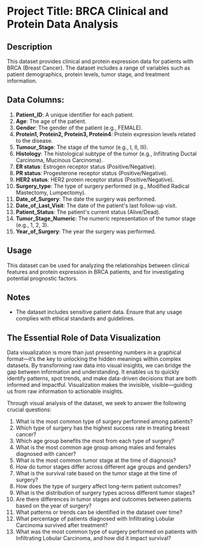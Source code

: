 
# Project Title: BRCA Clinical and Protein Data Analysis

## Description
This dataset provides clinical and protein expression data for patients with BRCA (Breast Cancer). The dataset includes a range of variables such as patient demographics, protein levels, tumor stage, and treatment information.

## Data Columns:
1. **Patient_ID**: A unique identifier for each patient.
2. **Age**: The age of the patient.
3. **Gender**: The gender of the patient (e.g., FEMALE).
4. **Protein1, Protein2, Protein3, Protein4**: Protein expression levels related to the disease.
5. **Tumour_Stage**: The stage of the tumor (e.g., I, II, III).
6. **Histology**: The histological subtype of the tumor (e.g., Infiltrating Ductal Carcinoma, Mucinous Carcinoma).
7. **ER status**: Estrogen receptor status (Positive/Negative).
8. **PR status**: Progesterone receptor status (Positive/Negative).
9. **HER2 status**: HER2 protein receptor status (Positive/Negative).
10. **Surgery_type**: The type of surgery performed (e.g., Modified Radical Mastectomy, Lumpectomy).
11. **Date_of_Surgery**: The date the surgery was performed.
12. **Date_of_Last_Visit**: The date of the patient's last follow-up visit.
13. **Patient_Status**: The patient's current status (Alive/Dead).
14. **Tumor_Stage_Numeric**: The numeric representation of the tumor stage (e.g., 1, 2, 3).
15. **Year_of_Surgery**: The year the surgery was performed.

## Usage
This dataset can be used for analyzing the relationships between clinical features and protein expression in BRCA patients, and for investigating potential prognostic factors.

## Notes
- The dataset includes sensitive patient data. Ensure that any usage complies with ethical standards and guidelines.

## The Essential Role of Data Visualization

Data visualization is more than just presenting numbers in a graphical format—it’s the key to unlocking the hidden meanings within complex datasets. By transforming raw data into visual insights, we can bridge the gap between information and understanding. It enables us to quickly identify patterns, spot trends, and make data-driven decisions that are both informed and impactful. Visualization makes the invisible, visible—guiding us from raw information to actionable insights.

Through visual analysis of the dataset, we seek to answer the following crucial questions:

1. What is the most common type of surgery performed among patients?
2. Which type of surgery has the highest success rate in treating breast cancer?
3. Which age group benefits the most from each type of surgery?
4. What is the most common age group among males and females diagnosed with cancer?
5. What is the most common tumor stage at the time of diagnosis?
6. How do tumor stages differ across different age groups and genders?
7. What is the survival rate based on the tumor stage at the time of surgery?
8. How does the type of surgery affect long-term patient outcomes?
9. What is the distribution of surgery types across different tumor stages?
10. Are there differences in tumor stages and outcomes between patients based on the year of surgery?
11. What patterns or trends can be identified in the dataset over time?
12. What percentage of patients diagnosed with Infiltrating Lobular Carcinoma survived after treatment?
13. What was the most common type of surgery performed on patients with Infiltrating Lobular Carcinoma, and how did it impact survival?
